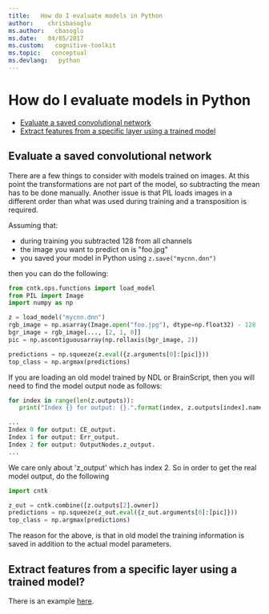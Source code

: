```yaml
---
title:   How do I evaluate models in Python
author:    chrisbasoglu
ms.author:   cbasoglu
ms.date:   04/05/2017
ms.custom:   cognitive-toolkit
ms.topic:   conceptual
ms.devlang:   python
---
```

# How do I evaluate models in Python

* [Evaluate a saved convolutional network](#evaluate-a-saved-convolutional-network)
* [Extract features from a specific layer using a trained model](https://github.com/Microsoft/CNTK/tree/release/latest/Examples/Image/FeatureExtraction)

## Evaluate a saved convolutional network

There are a few things to consider with models trained on images. At this point the transformations are not part of the model, so subtracting the mean has to be done manually. Another issue is that PIL loads images in a different order than what was used during training and a transposition is required. 

Assuming that:

* during training you subtracted 128 from all channels
* the image you want to predict on is "foo.jpg"
* you saved your model in Python using `z.save("mycnn.dnn")`

then you can do the following:

```python
from cntk.ops.functions import load_model
from PIL import Image 
import numpy as np

z = load_model("mycnn.dnn")
rgb_image = np.asarray(Image.open("foo.jpg"), dtype=np.float32) - 128
bgr_image = rgb_image[..., [2, 1, 0]]
pic = np.ascontiguousarray(np.rollaxis(bgr_image, 2))

predictions = np.squeeze(z.eval({z.arguments[0]:[pic]}))
top_class = np.argmax(predictions)
```

If you are loading an old model trained by NDL or BrainScript, then you will need to find the model output node as follows:

```python
for index in range(len(z.outputs)):
   print("Index {} for output: {}.".format(index, z.outputs[index].name))

...
Index 0 for output: CE_output.
Index 1 for output: Err_output.
Index 2 for output: OutputNodes.z_output.
...
```

We care only about 'z_output' which has index 2. So in order to get the real model output, do the following

```python
import cntk

z_out = cntk.combine([z.outputs[2].owner])
predictions = np.squeeze(z_out.eval({z_out.arguments[0]:[pic]}))
top_class = np.argmax(predictions)
```

The reason for the above, is that in old model the training information is saved in addition to the actual model parameters.

## Extract features from a specific layer using a trained model?

There is an example [here](https://github.com/Microsoft/CNTK/tree/release/latest/Examples/Image/FeatureExtraction).
